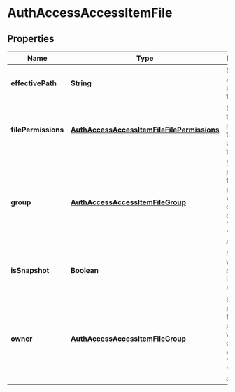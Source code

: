 
# AuthAccessAccessItemFile

## Properties
Name | Type | Description | Notes
------------ | ------------- | ------------- | -------------
**effectivePath** | **String** | Specifies absolute path in filesystem. |  [optional]
**filePermissions** | [**AuthAccessAccessItemFileFilePermissions**](AuthAccessAccessItemFileFilePermissions.md) | Specifies the permissions that the user has on the file. |  [optional]
**group** | [**AuthAccessAccessItemFileGroup**](AuthAccessAccessItemFileGroup.md) | Specifies properties for a persona, which consists of either a &#39;type&#39; and a &#39;name&#39; or an &#39;ID&#39;. |  [optional]
**isSnapshot** | **Boolean** | Specifies whether path is inside snapshot. |  [optional]
**owner** | [**AuthAccessAccessItemFileGroup**](AuthAccessAccessItemFileGroup.md) | Specifies properties for a persona, which consists of either a &#39;type&#39; and a &#39;name&#39; or an &#39;ID&#39;. |  [optional]



